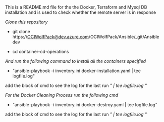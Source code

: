 This is a README.md file for the the Docker, Terraform and Mysql DB installation and is used to check whether the remote server is in response

*Clone this repository*
 - git clone https://OCIWolfPack@dev.azure.com/OCIWolfPack/Ansible/_git/Ansible dev

 - cd container-cd-operations


*And run the following command to install all the containers specified*
 - "ansible-playbook -i inventory.ini docker-installation.yaml | tee logfile.log" 

 add the block of cmd to see the log for the last run *"  | tee logfile.log  "*

*For the Docker Cleaning Process run the following cmd*
  - "ansible-playbook -i inventory.ini docker-destroy.yaml | tee logfile.log"

  add the block of cmd to see the log for the last run *"  | tee logfile.log  "*